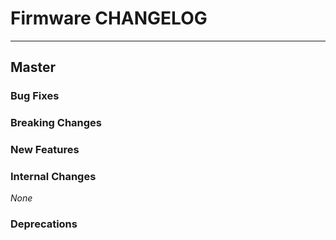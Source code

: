 # Firmware CHANGELOG

---

## Master

### Bug Fixes

### Breaking Changes

### New Features

### Internal Changes

_None_

### Deprecations